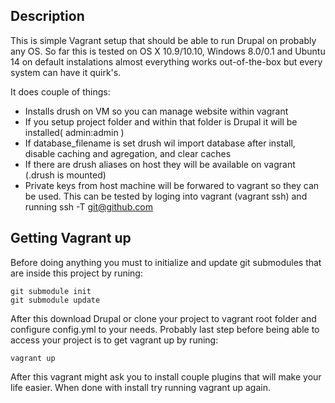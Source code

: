 ## Description

This is simple Vagrant setup that should be able to run Drupal on probably any OS.
So far this is tested on OS X 10.9/10.10, Windows 8.0/0.1 and Ubuntu 14 on default instalations
almost everything works out-of-the-box but every system can have it quirk's.

It does couple of things:

  * Installs drush on VM so you can manage website within vagrant
  * If you setup project folder and within that folder is Drupal it will be installed( admin:admin )
  * If database_filename is set drush wil import database after install, disable caching and agregation,
  and clear caches
  * If there are drush aliases on host they will be available on vagrant (.drush is mounted)
  * Private keys from host machine will be forwared to vagrant so they can be used.
  This can be tested by loging into vagrant (vagrant ssh) and running ssh -T git@github.com


## Getting Vagrant up

Before doing anything you must to initialize and update git submodules that are inside this project by runing:

    git submodule init
    git submodule update

After this download Drupal or clone your project to vagrant root folder and configure config.yml to your needs.
Probably last step before being able to access your project is to get vagrant up by runing:

    vagrant up

After this vagrant might ask you to install couple plugins that will make your life easier.
When done with install try running vagrant up again.
